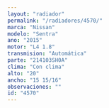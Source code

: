 ```yaml
---
layout: "radiador"
permalink: "/radiadores/4570/"
marca: "Nissan"
modelo: "Sentra"
ano: "2015"
motor: "L4 1.8"
transmision: "Automática"
parte: "214103SH0A"
clima: "Con clima"
alto: "20"
ancho: "15 15/16"
observaciones: ""
id: "4570"
---
```


